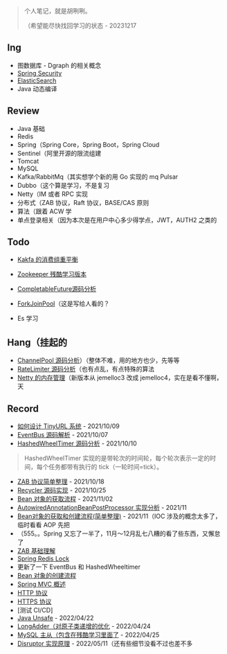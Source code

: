 > 个人笔记，就是胡咧咧。
>
> （希望能尽快找回学习的状态 - 20231217

## Ing

- 图数据库 - Dgraph 的相关概念
- [Spring Security](spring/utils/Security.md)
- [ElasticSearch]()
- Java 动态编译



## Review 

- Java 基础
- Redis
- Spring（Spring Core，Spring Boot，Spring Cloud
- Sentinel（阿里开源的限流组建
- Tomcat
- MySQL
- Kafka/RabbitMq（其实想学个新的用 Go 实现的 mq Pulsar
- Dubbo（这个算是学习，不是复习
- Netty（IM 或者 RPC 实现
- 分布式（ZAB 协议，Raft 协议，BASE/CAS 原则
- 算法（跟着 ACW 学
- 单点登录相关（因为本次是在用户中心多少得学点，JWT，AUTH2 之类的



## Todo

- [Kakfa 的消费组重平衡]()

- [Zookeeper 残酷学习版本]()

- [CompletableFuture源码分析]()

- [ForkJoinPool]()（这是写给人看的？

- Es 学习

  





## Hang（挂起的

- [ChannelPool 源码分析](netty/util/ChannelPool.md)）（整体不难，用的地方也少，先等等
- [RateLimiter 源码分析](java/guava/RateLimiter.md)（也有点乱，有点特殊的算法
- [Netty 的内存管理](netty/Netty的内存管理.md)（新版本从 jemelloc3 改成 jemelloc4，实在是看不懂啊，天





## Record

- [如何设计 TinyURL 系统](系统设计/如何设计TinyURL系统.md) - 2021/10/09
- [EventBus 源码解析](java/guava/EventBus.md) - 2021/10/07
- [HashedWheelTimer 源码分析](netty/util/HashedWheelTimer源码分析.md)  - 2021/10/10 

> HashedWheelTimer 实现的是带轮次的时间轮，每个轮次表示一定的时间，每个任务都带有执行的 tick（一轮时间=tick）。

- [ZAB 协议简单整理](分布式/zab/ZAB基础理解.md) - 2021/10/18
- [Recycler 源码实现](netty/util/Recycler源码实现.md) - 2021/10/25
- [Bean 对象的获取流程](spring/spring-core/ioc/Bean对象的获取流程.md) - 2021/11/02
- [AutowiredAnnotationBeanPostProcessor 实现分析](spring/core/ioc/beanpostprocessor/AutowiredAnnotationBeanPostProcessor源码分析.md) - 2021/11
- [Bean对象的获取和创建流程(简单整理)](spring/core/ioc/Bean对象的获取和创建流程.md) - 2021/11（IOC 涉及的概念太多了，临时看看 AOP 先把
- （555。。Spring 又忘了一半了，11月～12月乱七八糟的看了些东西，又懈怠了
- [ZAB 基础理解](分布式/zab/ZAB基础理解.md)
- [Spring Redis Lock](spring/utils/RedisLock.md)
- 更新了一下 EventBus 和 HashedWheeltimer
- [Bean 对象的创建流程](spring/spring-core/ioc/Bean对象的创建流程.md)
- [Spring MVC 概述](spring/core/mvc/springmvc.md)
- [HTTP 协议](网络/http.md)
- [HTTPS 协议](网络/https.md)
- [测试 CI/CD]
- [Java Unsafe](java/jdk/juc/Unsafe.md) - 2022/04/22
- [LongAdder（对原子类递增的优化](java/jdk/juc/LongAdder.md) -  2022/04/24
- [MySQL 主从（包含在残酷学习里面了](数据库/mysql/MySQL.md) - 2022/04/25
- [Disruptor 实现原理](其他/Disruptor.md) - 2022/05/11（还有些细节没看不过也差不多

